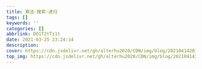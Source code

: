 ```yaml
---
title: 算法-搜索-递归
tags: []
keywords: ''
categories: []
abbrlink: DO1T2tTz1t
date: 2021-03-25 23:24:14
description:
cover: https://cdn.jsdelivr.net/gh/alterhu2020/CDN/img/blog/20210414201841.jpg
top_img: https://cdn.jsdelivr.net/gh/alterhu2020/CDN/img/blog/20210414201841.jpg
---
```






